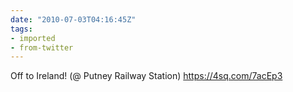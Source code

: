```yaml
---
date: "2010-07-03T04:16:45Z"
tags:
- imported
- from-twitter
---
```

Off to Ireland! \(@ Putney Railway Station) https://4sq.com/7acEp3
